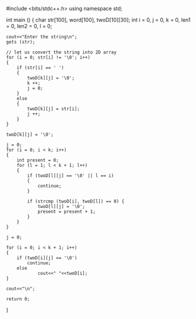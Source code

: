 #include <bits/stdc++.h>
using namespace std;
 
int main ()
{
	char str[100], word[100], twoD[10][30];
	int i = 0, j = 0, k = 0, len1 = 0, len2 = 0, l = 0;
 
	cout<<"Enter the string\n";
	gets (str);
 
	// let us convert the string into 2D array
	for (i = 0; str[i] != '\0'; i++)
	{
		if (str[i] == ' ')
		{
			twoD[k][j] = '\0';
			k ++;
			j = 0;
		}
		else
		{
			twoD[k][j] = str[i];
			j ++;
		}
	}
 
	twoD[k][j] = '\0';
 
	j = 0;
	for (i = 0; i < k; i++)
	{
		int present = 0;
		for (l = 1; l < k + 1; l++)
		{
			if (twoD[l][j] == '\0' || l == i)
			{
				continue;
			}
 
			if (strcmp (twoD[i], twoD[l]) == 0) {
				twoD[l][j] = '\0';
				present = present + 1;
			}
		}
	}
 
	j = 0;
 
	for (i = 0; i < k + 1; i++)
	{
		if (twoD[i][j] == '\0')
			continue;
		else
		        cout<<" "<<twoD[i];
	}
 
	cout<<"\n";
 
	return 0;
}
